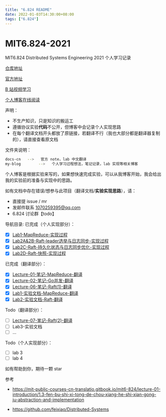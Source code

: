 ```yaml
---
title: "6.824 README"
date: 2022-01-03T14:30:00+08:00
tags: ["6.824"]
---
```


# MIT6.824-2021

MIT6.824 Distributed Systems Engineering 2021 个人学习记录

[仓库地址](https://github.com/he2121/MIT6.824-2021)

[官方地址](https://pdos.csail.mit.edu/6.824/schedule.html) 

[B 站视频学习](https://www.bilibili.com/video/BV1R7411t71W?from=search&seid=17776370395477379090&spm_id_from=333.337.0.0)

[个人博客在线阅读](https://he2121.github.io/xiaohe-blog/tags/6.824/)

声明：

- 不生产知识，只是知识的搬运工
- 遵循协议实验**代码**不公开，但博客中会记录个人实现思路
- 在每个翻译文档开头都放了原链接，若翻译不行（我也大部分都是翻译器复制的），请直接查看原文档

文件夹说明：

```bash
docs-cn   -->   官方 note，lab 中文翻译
my-blog        -->   个人学习过程想法，笔记记录，lab 实现等相关博客
```

个人博客是根据实验来写的，如果想快速完成实验，可以从我博客开始，我会给出我的实验前的准备与实现中的思路。

如有文档中存在错误/想参与此项目（翻译文档/**实验实现思路**），请：

- 直接提 issue / mr 
- 发邮件联系 1070259395@qq.com
- 6.824 讨论群【todo】

导航目录:
已完成（个人实现部分）：

- [x] [Lab1-MapReduce-实现过程](https://github.com/he2121/MIT6.824-2021/tree/main/my-blog)
- [x] [Lab2A&2B-Raft-leader选举与日志同步-实现过程](https://github.com/he2121/MIT6.824-2021/blob/main/my-blog/6.824-lab2A%202B%E5%AE%9E%E7%8E%B0%E8%BF%87%E7%A8%8B.md)
- [x] [Lab2C-Raft-持久化状态与日志同步优化-实现过程](https://github.com/he2121/MIT6.824-2021/blob/main/my-blog/6.824-lab2C%E5%AE%9E%E7%8E%B0%E8%BF%87%E7%A8%8B.md)
- [x] [Lab2D-Raft-快照-实现过程](https://github.com/he2121/MIT6.824-2021/blob/main/my-blog/6.824-lab2D%E5%AE%9E%E7%8E%B0%E8%BF%87%E7%A8%8B.md)

已完成（翻译部分）：

- [x] [Lecture-01-笔记-MapReduce-翻译](https://github.com/he2121/MIT6.824-2021/blob/main/docs-cn/lec-note-01.md)
- [x] [Lecture-02-笔记-Go并发-翻译](https://github.com/he2121/MIT6.824-2021/blob/main/docs-cn/lec-note-02.md)
- [x] [Lecture-06-笔记-Raft(1)-翻译](https://github.com/he2121/MIT6.824-2021/blob/main/docs-cn/lect-note-06.md)
- [x] [Lab1-实验文档-MapReduce-翻译](https://github.com/he2121/MIT6.824-2021/blob/main/docs-cn/lab-01.md)
- [x] [Lab2-实验文档-Raft-翻译](https://github.com/he2121/MIT6.824-2021/blob/main/docs-cn/lab-02.md)

Todo（翻译部分）：

- [ ] [Lecture-07-笔记-Raft(2)-翻译](https://github.com/he2121/MIT6.824-2021/blob/main/docs-cn/lect-note-07.md)
- [ ] Lab3-实验文档
- [ ] ...

Todo（个人实现部分）：

- [ ] lab 3
- [ ] lab 4

如有帮助到你，期待一颗 star

参考

- https://mit-public-courses-cn-translatio.gitbook.io/mit6-824/lecture-01-introduction/1.3-fen-bu-shi-xi-tong-de-chou-xiang-he-shi-xian-gong-ju-abstraction-and-implementation

- https://github.com/feixiao/Distributed-Systems
